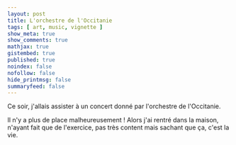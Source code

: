 ```yaml
---
layout: post
title: L'orchestre de l'Occitanie
tags: [ art, music, vignette ]
show_meta: true
show_comments: true
mathjax: true
gistembed: true
published: true
noindex: false
nofollow: false
hide_printmsg: false
summaryfeed: false
---
```


Ce soir, j'allais assister à un concert donné par l'orchestre de l'Occitanie.

Il n'y a plus de place malheureusement ! Alors j'ai rentré dans la maison,
n'ayant fait que de l'exercice, pas très content mais sachant que ça, c'est la
vie.

<!---
vim: spell spelllang=fr
-->
